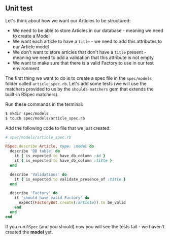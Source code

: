 ## Unit test

Let's think about how we want our Articles to be structured:

*   We need to be able to store Articles in our database - meaning we need to create a Model
*   We want each article to have a `title` - we need to add this attributes to our Article model
*   We don't want to store articles that don't have a `title` present - meaning we need to add a validation that this attribute is not empty
*   We want to make sure that there is a valid Factory to use in our test environment

The first thing we want to do is to create a spec file in the `spec/models` folder called `article_spec.rb`. Let's add some tests (we will use the matchers provided to us by the `shoulda-matchers` gem that extends the built-in RSpec matchers).

Run these commands in the terminal:

```bash
$ mkdir spec/models
$ touch spec/models/article_spec.rb
```

Add the following code to file that we just created:
```rb
# spec/models/article_spec.rb

RSpec.describe Article, type: :model do
  describe 'DB table' do
    it { is_expected.to have_db_column :id }
    it { is_expected.to have_db_column :title }
  end

  describe 'Validations' do
    it { is_expected.to validate_presence_of :title }
  end

  describe 'Factory' do
    it 'should have valid Factory' do
      expect(FactoryBot.create(:article)).to be_valid 
    end
  end
end
```
If you run `RSpec` (and you should) now you will see the tests fail - we haven't created the **model** yet.